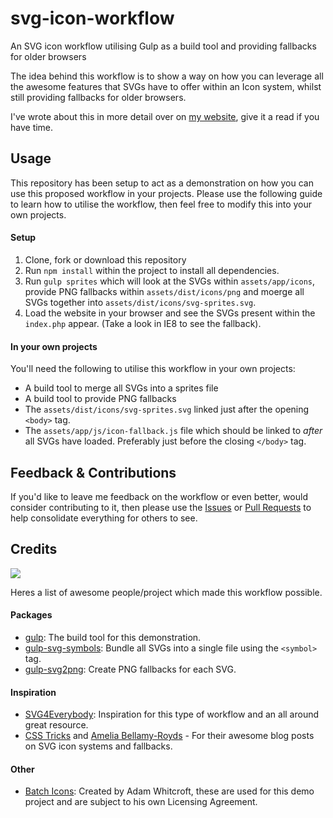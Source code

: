 # svg-icon-workflow
An SVG icon workflow utilising Gulp as a build tool and providing fallbacks for older browsers

The idea behind this workflow is to show a way on how you can leverage all the awesome features that SVGs have to offer within an Icon system, whilst still providing fallbacks for older browsers.

I've wrote about this in more detail over on [my website](http://lukewhitehouse.co.uk/blog/svg-icon-workflow/), give it a read if you have time.

## Usage

This repository has been setup to act as a demonstration on how you can use this proposed workflow in your projects. Please use the following guide to learn how to utilise the workflow, then feel free to modify this into your own projects.

#### Setup

1. Clone, fork or download this repository
2. Run `npm install` within the project to install all dependencies.
3. Run `gulp sprites` which will look at the SVGs within `assets/app/icons`, provide PNG fallbacks within `assets/dist/icons/png` and moerge all SVGs together into `assets/dist/icons/svg-sprites.svg`.
4. Load the website in your browser and see the SVGs present within the `index.php` appear. (Take a look in IE8 to see the fallback).

#### In your own projects

You'll need the following to utilise this workflow in your own projects:

- A build tool to merge all SVGs into a sprites file
- A build tool to provide PNG fallbacks
- The `assets/dist/icons/svg-sprites.svg` linked just after the opening `<body>` tag.
- The `assets/app/js/icon-fallback.js` file which should be linked to *after* all SVGs have loaded. Preferably just before the closing `</body>` tag.

## Feedback & Contributions

If you'd like to leave me feedback on the workflow or even better, would consider contributing to it, then please use the [Issues](https://github.com/lukewhitehouse/svg-icon-workflow/issues) or [Pull Requests](https://github.com/lukewhitehouse/svg-icon-workflow/pulls) to help consolidate everything for others to see.

## Credits

![](http://media.giphy.com/media/y8fXirTJjj6E0/giphy.gif)

Heres a list of awesome people/project which made this workflow possible.

#### Packages
- [gulp](https://github.com/gulpjs/gulp): The build tool for this demonstration.
- [gulp-svg-symbols](https://github.com/Hiswe/gulp-svg-symbols): Bundle all SVGs into a single file using the `<symbol>` tag.
- [gulp-svg2png](https://github.com/akoenig/gulp-svg2png): Create PNG fallbacks for each SVG.

#### Inspiration
- [SVG4Everybody](https://github.com/jonathantneal/svg4everybody): Inspiration for this type of workflow and an all around great resource.
- [CSS Tricks](https://css-tricks.com/svg-sprites-use-better-icon-fonts/) and [Amelia Bellamy-Royds](https://css-tricks.com/a-complete-guide-to-svg-fallbacks/) - For their awesome blog posts on SVG icon systems and fallbacks.

#### Other
- [Batch Icons](http://adamwhitcroft.com/batch/): Created by Adam Whitcroft, these are used for this demo project and are subject to his own Licensing Agreement.
